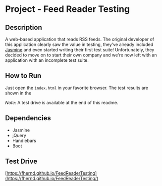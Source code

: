 # Project - Feed Reader Testing

## Description
A web-based application that reads RSS feeds. The original developer of this application clearly saw the value in testing, they've already included [Jasmine](http://jasmine.github.io/) and even started writing their first test suite! Unfortunately, they decided to move on to start their own company and we're now left with an application with an incomplete test suite.

## How to Run

Just open the `index.html` in your favorite browser. The test results are shown in the 

_Note_: A test drive is available at the end of this readme.

## Dependencies
* Jasmine
* jQuery
* Handlebars
* Boot

## Test Drive

[https://fhernd.github.io/FeedReaderTesting](https://fhernd.github.io/FeedReaderTesting/)
